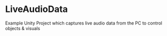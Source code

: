# LiveAudioData
Example Unity Project which captures live audio data from the PC to control objects &amp; visuals
